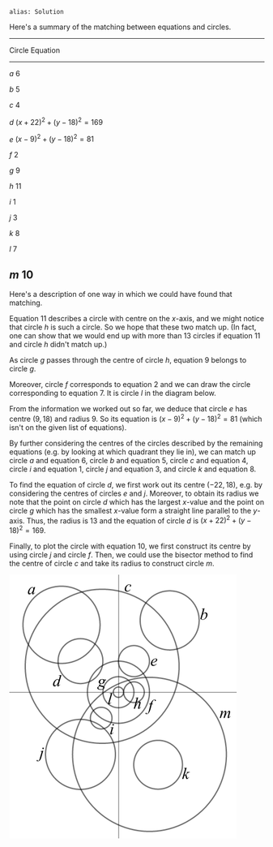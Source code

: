 ````
alias: Solution
````

Here's a summary of the matching between equations and circles.

-----------------------------------
Circle  Equation
------- ---------------------------
$a$     6

$b$     5

$c$     4

$d$     $(x+22)^2 + (y-18)^2 = 169$

$e$     $(x-9)^2 + (y-18)^2 = 81$

$f$     2

$g$     9

$h$     11

$i$     1

$j$     3

$k$     8

$l$     7

$m$     10
-----------------------------------

Here's a description of one way in which we could have found that matching.

Equation 11 describes a circle with centre on the $x$-axis, and we might notice that circle $h$ is such a circle. So we hope that these two match up. (In fact, one can show that we would end up with more than 13 circles if equation 11 and circle $h$ didn't match up.)

As circle $g$ passes through the centre of circle $h$, equation 9 belongs to circle $g$. 

Moreover, circle $f$ corresponds to equation 2 and we can draw the circle corresponding to equation 7. It is circle $l$ in the diagram below.

From the information we worked out so far, we deduce that circle $e$ has centre $(9,18)$ and radius $9$. So its equation is $(x-9)^2 + (y-18)^2 = 81$ (which isn't on the given list of equations).

By further considering the centres of the circles described by the remaining equations (e.g. by looking at which quadrant they lie in), we can match up circle $a$ and equation 6, circle $b$ and equation 5, circle $c$ and equation 4, circle $i$ and equation 1, circle $j$ and equation 3, and circle $k$ and equation 8.

To find the equation of circle $d$, we first work out its centre $(-22,18)$, e.g. by considering the centres of circles $e$ and $j$. Moreover, to obtain its radius we note that the point on circle $d$ which has the largest $x$-value and the point on circle $g$ which has the smallest $x$-value form a straight line parallel to the $y$-axis. Thus, the radius is $13$ and the equation of circle $d$ is $(x+22)^2 + (y-18)^2 = 169$.

Finally, to plot the circle with equation 10, we first construct its centre by using circle $j$ and circle $f$. Then, we could use the bisector method to find the centre of circle $c$ and take its radius to construct circle $m$.

![Complete set of circles](complete_bw.png)
